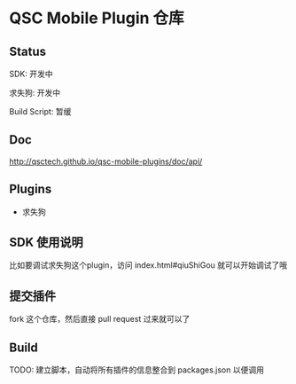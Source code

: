 # QSC Mobile Plugin 仓库

## Status

SDK: 开发中

求失狗: 开发中

Build Script: 暂缓

## Doc

http://qsctech.github.io/qsc-mobile-plugins/doc/api/

## Plugins

- 求失狗

## SDK 使用说明

比如要调试求失狗这个plugin，访问 index.html#qiuShiGou 就可以开始调试了哦

## 提交插件

fork 这个仓库，然后直接 pull request 过来就可以了

## Build

TODO: 建立脚本，自动将所有插件的信息整合到 packages.json 以便调用
